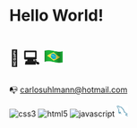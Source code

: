 <h1>
  Hello World! 
</h1>

<h1>
  🤘 💻 <img style="margin: 0 auto" alt="Brazil!" src="https://github.com/carlosuhlmann/carlosuhlmann/blob/master/brazil.gif" height="25">
</h1>

 

:mailbox_with_no_mail: carlosuhlmann@hotmail.com

<p align="left"><img src="https://devicons.github.io/devicon/devicon.git/icons/css3/css3-original-wordmark.svg" alt="css3" width="20" height="20"/> <img src="https://devicons.github.io/devicon/devicon.git/icons/html5/html5-original-wordmark.svg" alt="html5" width="20" height="20"/> <img src="https://devicons.github.io/devicon/devicon.git/icons/javascript/javascript-original.svg" alt="javascript" width="20" height="20"/>
  <img src="https://github.com/devicons/devicon/blob/master/icons/mysql/mysql-plain.svg" alt="javascript" width="20" height="20"/>

</p>
  




<!---
## GitHub Status:
![github stats](https://github-readme-stats.vercel.app/api?username=carlosuhlmann&show_icons=true)
## Top Languages Card:
[![Top Langs](https://github-readme-stats.vercel.app/api/top-langs/?username=carlosuhlmann)](https://github.com/carlosuhlmann/github-readme-stats)
-->






